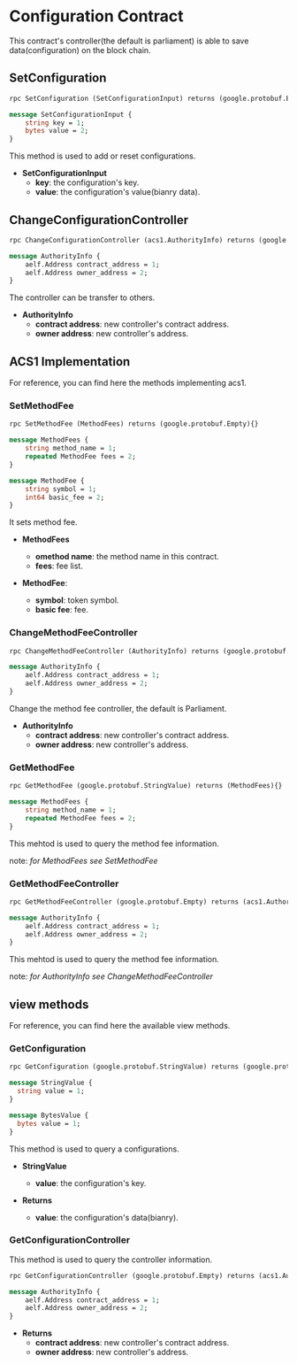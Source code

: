 # Configuration Contract

This contract's controller(the default is parliament) is able to save data(configuration) on the block chain.

## **SetConfiguration**

```Protobuf
rpc SetConfiguration (SetConfigurationInput) returns (google.protobuf.Empty){}

message SetConfigurationInput {
    string key = 1;
    bytes value = 2;
}
```

This method is used to add or reset configurations.

- **SetConfigurationInput**
  - **key**: the configuration's key.
  - **value**: the configuration's value(bianry data).

## **ChangeConfigurationController**

```Protobuf
rpc ChangeConfigurationController (acs1.AuthorityInfo) returns (google.protobuf.Empty){}

message AuthorityInfo {
    aelf.Address contract_address = 1;
    aelf.Address owner_address = 2;
}
```

The controller can be transfer to others.

- **AuthorityInfo**
  - **contract address**: new controller's contract address.
  - **owner address**: new controller's address.

## ACS1 Implementation

For reference, you can find here the methods implementing acs1.

### SetMethodFee

```Protobuf
rpc SetMethodFee (MethodFees) returns (google.protobuf.Empty){}

message MethodFees {
    string method_name = 1;
    repeated MethodFee fees = 2;
}

message MethodFee {
    string symbol = 1;
    int64 basic_fee = 2;
}
```

It sets method fee.

- **MethodFees**
  - **omethod name**: the method name in this contract.
  - **fees**: fee list.

- **MethodFee**:
  - **symbol**: token symbol.
  - **basic fee**: fee.

### ChangeMethodFeeController

```Protobuf
rpc ChangeMethodFeeController (AuthorityInfo) returns (google.protobuf.Empty){}

message AuthorityInfo {
    aelf.Address contract_address = 1;
    aelf.Address owner_address = 2;
}
```

Change the method fee controller, the default is Parliament.

- **AuthorityInfo**
  - **contract address**: new controller's contract address.
  - **owner address**: new controller's address.

### GetMethodFee

```Protobuf
rpc GetMethodFee (google.protobuf.StringValue) returns (MethodFees){}

message MethodFees {
    string method_name = 1;
    repeated MethodFee fees = 2;
}
```

This mehtod is used to query the method fee information.

note: *for MethodFees see SetMethodFee*

### GetMethodFeeController

```Protobuf
rpc GetMethodFeeController (google.protobuf.Empty) returns (acs1.AuthorityInfo){}

message AuthorityInfo {
    aelf.Address contract_address = 1;
    aelf.Address owner_address = 2;
}
```

This mehtod is used to query the method fee information.

note: *for AuthorityInfo see ChangeMethodFeeController*

## view methods

For reference, you can find here the available view methods.

### GetConfiguration

```Protobuf
rpc GetConfiguration (google.protobuf.StringValue) returns (google.protobuf.BytesValue){}

message StringValue {
  string value = 1;
}

message BytesValue {
  bytes value = 1;
}
```

This method is used to query a configurations.

- **StringValue**
  - **value**: the configuration's key.

- **Returns**
  - **value**: the configuration's data(bianry).

### GetConfigurationController

This method is used to query the controller information.

```Protobuf
rpc GetConfigurationController (google.protobuf.Empty) returns (acs1.AuthorityInfo){}

message AuthorityInfo {
    aelf.Address contract_address = 1;
    aelf.Address owner_address = 2;
}
```

- **Returns**
  - **contract address**: new controller's contract address.
  - **owner address**: new controller's address.
